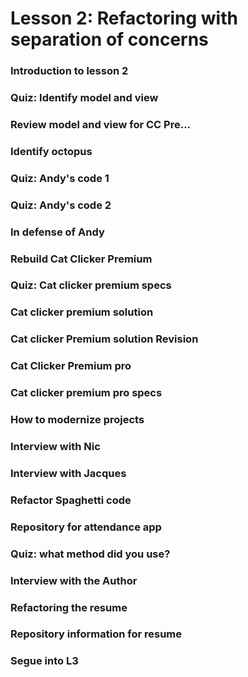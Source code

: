 # Lesson 2: Refactoring with separation of concerns

### Introduction to lesson 2
### Quiz: Identify model and view
### Review model and view for CC Pre...
### 
### Identify octopus
### Quiz: Andy's code 1
### Quiz: Andy's code 2
### In defense of Andy
### Rebuild Cat Clicker Premium
### Quiz: Cat clicker premium specs
### Cat clicker premium solution
### Cat clicker Premium solution Revision
### Cat Clicker Premium pro
### Cat clicker premium pro specs
### How to modernize projects
### Interview with Nic
### Interview with Jacques
### Refactor Spaghetti code
### Repository for attendance app
### Quiz: what method did you use?
### Interview with the Author
### Refactoring the resume
### Repository information for resume
### Segue into L3
